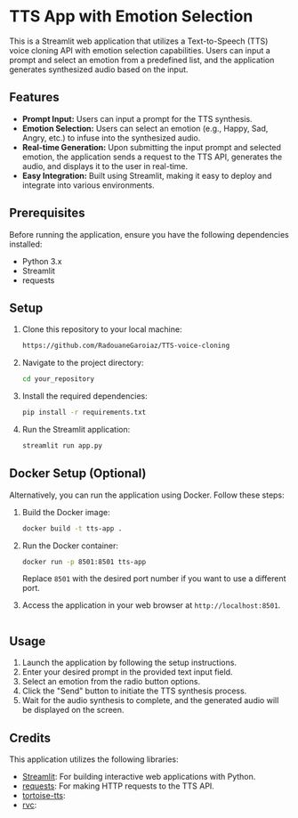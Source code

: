 
# TTS App with Emotion Selection

This is a Streamlit web application that utilizes a Text-to-Speech (TTS) voice cloning API with emotion selection capabilities. Users can input a prompt and select an emotion from a predefined list, and the application generates synthesized audio based on the input.

## Features

- **Prompt Input:** Users can input a prompt for the TTS synthesis.
- **Emotion Selection:** Users can select an emotion (e.g., Happy, Sad, Angry, etc.) to infuse into the synthesized audio.
- **Real-time Generation:** Upon submitting the input prompt and selected emotion, the application sends a request to the TTS API, generates the audio, and displays it to the user in real-time.
- **Easy Integration:** Built using Streamlit, making it easy to deploy and integrate into various environments.

## Prerequisites

Before running the application, ensure you have the following dependencies installed:

- Python 3.x
- Streamlit
- requests

## Setup

1. Clone this repository to your local machine:

   ```bash
   https://github.com/RadouaneGaroiaz/TTS-voice-cloning
   ```

2. Navigate to the project directory:

   ```bash
   cd your_repository
   ```

3. Install the required dependencies:

   ```bash
   pip install -r requirements.txt
   ```

4. Run the Streamlit application:

   ```bash
   streamlit run app.py

## Docker Setup (Optional)

Alternatively, you can run the application using Docker. Follow these steps:

1. Build the Docker image:

   ```bash
   docker build -t tts-app .
   ```

2. Run the Docker container:

   ```bash
   docker run -p 8501:8501 tts-app
   ```

   Replace `8501` with the desired port number if you want to use a different port.

3. Access the application in your web browser at `http://localhost:8501`.
   ```

## Usage

1. Launch the application by following the setup instructions.
2. Enter your desired prompt in the provided text input field.
3. Select an emotion from the radio button options.
4. Click the "Send" button to initiate the TTS synthesis process.
5. Wait for the audio synthesis to complete, and the generated audio will be displayed on the screen.

## Credits

This application utilizes the following libraries:

- [Streamlit](https://streamlit.io/): For building interactive web applications with Python.
- [requests](https://docs.python-requests.org/en/latest/): For making HTTP requests to the TTS API.
- [tortoise-tts](https://github.com/neonbjb/tortoise-tts):
- [rvc](https://github.com/RVC-Project/Retrieval-based-Voice-Conversion-WebUI):











